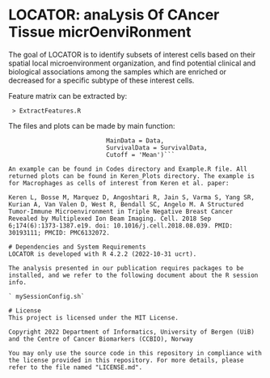# LOCATOR: anaLysis Of CAncer Tissue micrOenviRonment


The goal of LOCATOR is to identify subsets of interest cells based on their spatial local microenvironment organization, and find potential clinical and biological associations among the samples which are enriched or decreased for a specific subtype of these interest cells.

Feature matrix can be extracted by:

` > ExtractFeatures.R`

The files and plots can be made by main function:

``` > OutPuts <- TIMEClust(FeatureData = KerenFeatures, 
                           MainData = Data,
                           SurvivalData = SurvivalData,
                           Cutoff = 'Mean')```
                   
An example can be found in Codes directory and Example.R file. All returned plots can be found in Keren_Plots directory. The example is for Macrophages as cells of interest from Keren et al. paper:

Keren L, Bosse M, Marquez D, Angoshtari R, Jain S, Varma S, Yang SR, Kurian A, Van Valen D, West R, Bendall SC, Angelo M. A Structured Tumor-Immune Microenvironment in Triple Negative Breast Cancer Revealed by Multiplexed Ion Beam Imaging. Cell. 2018 Sep 6;174(6):1373-1387.e19. doi: 10.1016/j.cell.2018.08.039. PMID: 30193111; PMCID: PMC6132072.
                   
# Dependencies and System Requirements
LOCATOR is developed with R 4.2.2 (2022-10-31 ucrt).

The analysis presented in our publication requires packages to be installed, and we refer to the following document about the R session info.

` mySessionConfig.sh`

# License
This project is licensed under the MIT License.

Copyright 2022 Department of Informatics, University of Bergen (UiB) and the Centre of Cancer Biomarkers (CCBIO), Norway

You may only use the source code in this repository in compliance with the license provided in this repository. For more details, please refer to the file named "LICENSE.md".
